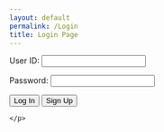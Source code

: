 ```yaml
---
layout: default
permalink: /Login
title: Login Page
---
```

<html lang="en">

<head>
<script>
    //import { uri, options } from '{{site.baseurl}}/assets/js/api/config.js';

    function login_user() {
      const enteredUid = document.getElementById("uid").value;
      const enteredPassword = document.getElementById("password").value;
      console.log("Uid = " + enteredUid)
      console.log("Password = " + enteredPassword)
      const signupHeaders = new Headers();
      signupHeaders.set('111', '222');
      
      signupHeaders.set("Accept", "*/*");
      signupHeaders.set("Accept-Language", "en-US,en;q=0.9");
      signupHeaders.set("Content-Type", "application/json");

      login_api(enteredUid,enteredPassword)
        
      }
    

    function login_api(uid, pw){
      var myHeaders = new Headers();
      myHeaders.append("Accept", "*/*");
      myHeaders.append("Accept-Language", "en-US,en;q=0.9");
      myHeaders.append("Content-Type", "application/json");
      myHeaders.append("Cookie", "jwt=eyJ0eXAiOiJKV1QiLCJhbGciOiJIUzI1NiJ9.eyJfdWlkIjoidG9ueSJ9.jEShka0oXI1-uCuSTfo3ed5WRw3ASLNV0Tpn1kc5GB0");


      var raw = JSON.stringify({
          "uid": uid,
          "password": pw
        });

      var requestOptions = {
          method: 'POST',
          headers: myHeaders,
          body: raw,
          redirect: 'follow'
        };

      fetch("http://localhost:8084/api/users/authenticate", requestOptions)
          .then(response => {
            if (response.ok) {
                console.log("User logged in successfully");
                window.location.href = "https://jbaza12.github.io/JaredsBlog/"
              } else {
                console.error("User login failed");
                // You can handle failed login attempts here
                const errorMessageDiv = document.getElementById('errorMessage');
                errorMessageDiv.innerHTML = '<label style="color: red;">User Login Failed</label>';
              }
          })
          .then(result => { 
            console.log(result);
            
            })
          .catch(error => console.log('error', error));
          

      
      //return response
    }


  </script>
  <meta charset="UTF-8">
  <meta name="viewport" content="width=device-width, initial-scale=1.0">
  <title>Login Page</title>
  <link rel="stylesheet" href="styles.css"> <!-- Include the compiled CSS file -->
</head>

<body>
  <!-- Your HTML login form -->
  <div id="errorMessage"></div>
  <form action="javascript:login_user()">
    <p><label for="uid">User ID:</label>
      <input type="text" name="uid" id="uid" required>
    </p>
    <p><label for="password">Password:</label>
      <input type="password" name="password" id="password" required>
    </p>
    <p>
     <button class="button-spacing">Log In</button>
          <button onClick = "window.location.href ='https://jbaza12.github.io/JaredsBlog//2023/01/22/Signup_page_demographics.html'" class="button-spacing" >Sign Up</button>

      
    </p>
  </form>

  <!-- Your JavaScript code -->
   


